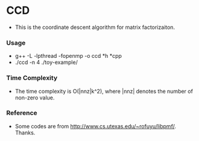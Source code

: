 # CCD

* This is the coordinate descent algorithm for matrix factorizaiton.

### Usage
* g++ -L -lpthread -fopenmp  -o ccd *h *cpp
* ./ccd -n 4 ./toy-example/


### Time Complexity
* The time complexity is  O(|nnz|k^2), where |nnz| denotes the number of non-zero value.

### Reference
* Some codes are from http://www.cs.utexas.edu/~rofuyu/libpmf/. Thanks.
